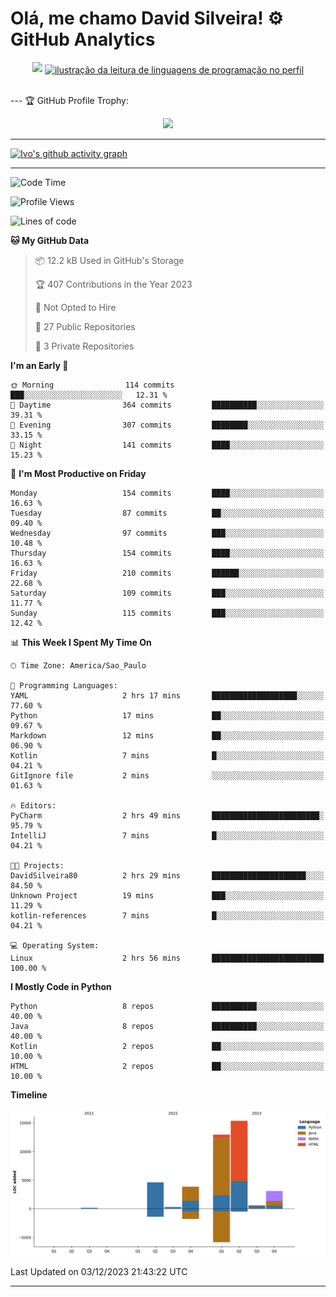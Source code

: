 
# Olá, me chamo David Silveira! ⚙️ GitHub Analytics

<div width="100%" align="center">
  <img  src="http://github-profile-summary-cards.vercel.app/api/cards/profile-details?username=DavidSilveira80&theme=transparent"/>
  <a href="https://github.com/Gurupreet" title="ilustração do mapeamento de linguagens">
  <img align="center" src="https://github-readme-stats.vercel.app/api/top-langs/?username=DavidSilveira80&theme=dracula&hide_langs_below=1" alt="ilustração da leitura de linguagens de programação no perfil"/>
</a>
</div>


<br />

--- 🏆 GitHub Profile Trophy:

<p align="center">
  <a
    href="https://github.com/ryo-ma/github-profile-trophy"
    title="repositório de troféus"
  >
    <img
      width="800"
      src="https://github-profile-trophy.vercel.app/?username=DavidSilveira80&column=8&theme=darkhub&no-frame=true&no-bg=true"
    />
  </a>
</p>

---
[![Ivo's github activity graph](https://github-readme-activity-graph.vercel.app/graph?username=DavidSilveira80&bg_color=0d1117&color=708090&line=139ae1&point=ffffff&area=true&hide_border=true)](https://github.com/ip681/)

---
<!--START_SECTION:waka-->
![Code Time](http://img.shields.io/badge/Code%20Time-90%20hrs%2054%20mins-blue)

![Profile Views](http://img.shields.io/badge/Profile%20Views-252-blue)

![Lines of code](https://img.shields.io/badge/From%20Hello%20World%20I%27ve%20Written-40.7%20thousand%20lines%20of%20code-blue)

**🐱 My GitHub Data** 

> 📦 12.2 kB Used in GitHub's Storage 
 > 
> 🏆 407 Contributions in the Year 2023
 > 
> 🚫 Not Opted to Hire
 > 
> 📜 27 Public Repositories 
 > 
> 🔑 3 Private Repositories 
 > 
**I'm an Early 🐤** 

```text
🌞 Morning                114 commits         ███░░░░░░░░░░░░░░░░░░░░░░   12.31 % 
🌆 Daytime                364 commits         ██████████░░░░░░░░░░░░░░░   39.31 % 
🌃 Evening                307 commits         ████████░░░░░░░░░░░░░░░░░   33.15 % 
🌙 Night                  141 commits         ████░░░░░░░░░░░░░░░░░░░░░   15.23 % 
```
📅 **I'm Most Productive on Friday** 

```text
Monday                   154 commits         ████░░░░░░░░░░░░░░░░░░░░░   16.63 % 
Tuesday                  87 commits          ██░░░░░░░░░░░░░░░░░░░░░░░   09.40 % 
Wednesday                97 commits          ███░░░░░░░░░░░░░░░░░░░░░░   10.48 % 
Thursday                 154 commits         ████░░░░░░░░░░░░░░░░░░░░░   16.63 % 
Friday                   210 commits         ██████░░░░░░░░░░░░░░░░░░░   22.68 % 
Saturday                 109 commits         ███░░░░░░░░░░░░░░░░░░░░░░   11.77 % 
Sunday                   115 commits         ███░░░░░░░░░░░░░░░░░░░░░░   12.42 % 
```


📊 **This Week I Spent My Time On** 

```text
🕑︎ Time Zone: America/Sao_Paulo

💬 Programming Languages: 
YAML                     2 hrs 17 mins       ███████████████████░░░░░░   77.60 % 
Python                   17 mins             ██░░░░░░░░░░░░░░░░░░░░░░░   09.67 % 
Markdown                 12 mins             ██░░░░░░░░░░░░░░░░░░░░░░░   06.90 % 
Kotlin                   7 mins              █░░░░░░░░░░░░░░░░░░░░░░░░   04.21 % 
GitIgnore file           2 mins              ░░░░░░░░░░░░░░░░░░░░░░░░░   01.63 % 

🔥 Editors: 
PyCharm                  2 hrs 49 mins       ████████████████████████░   95.79 % 
IntelliJ                 7 mins              █░░░░░░░░░░░░░░░░░░░░░░░░   04.21 % 

🐱‍💻 Projects: 
DavidSilveira80          2 hrs 29 mins       █████████████████████░░░░   84.50 % 
Unknown Project          19 mins             ███░░░░░░░░░░░░░░░░░░░░░░   11.29 % 
kotlin-references        7 mins              █░░░░░░░░░░░░░░░░░░░░░░░░   04.21 % 

💻 Operating System: 
Linux                    2 hrs 56 mins       █████████████████████████   100.00 % 
```

**I Mostly Code in Python** 

```text
Python                   8 repos             ██████████░░░░░░░░░░░░░░░   40.00 % 
Java                     8 repos             ██████████░░░░░░░░░░░░░░░   40.00 % 
Kotlin                   2 repos             ██░░░░░░░░░░░░░░░░░░░░░░░   10.00 % 
HTML                     2 repos             ██░░░░░░░░░░░░░░░░░░░░░░░   10.00 % 
```



**Timeline**

![Lines of Code chart](https://raw.githubusercontent.com/DavidSilveira80/DavidSilveira80/master/assets/bar_graph.png)


 Last Updated on 03/12/2023 21:43:22 UTC
<!--END_SECTION:waka-->

---


